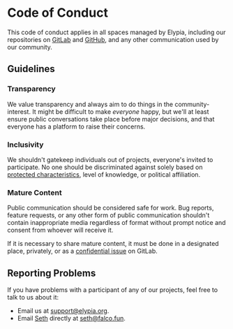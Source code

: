 # Code of Conduct

This code of conduct applies in all spaces managed by Elypia, including our repositories on [GitLab](https://gitlab.com/Elypia) and [GitHub](https://github.com/elypia), and any other communication used by our community.

## Guidelines

### Transparency

We value transparency and always aim to do things in the community-interest. It might be difficult to make _everyone_ happy, but we'll at least ensure public conversations take place before major decisions, and that everyone has a platform to raise their concerns.

### Inclusivity

We shouldn't gatekeep individuals out of projects, everyone's invited to participate. No one should be discriminated against solely based on [protected characteristics](https://www.gov.uk/discrimination-your-rights), level of knowledge, or political affiliation.

### Mature Content

Public communication should be considered safe for work. Bug reports, feature requests, or any other form of public communication shouldn't contain inappropriate media regardless of format without prompt notice and consent from whoever will receive it.

If it is necessary to share mature content, it must be done in a designated place, privately, or as a [confidential issue](https://docs.gitlab.com/ee/user/project/issues/confidential_issues.html) on GitLab.

## Reporting Problems

If you have problems with a participant of any of our projects, feel free to talk to us about it:

* Email us at [support@elypia.org](mailto:support@elypia.org).
* Email [Seth](https://github.com/SethFalco) directly at [seth@falco.fun](mailto:seth@falco.fun).
